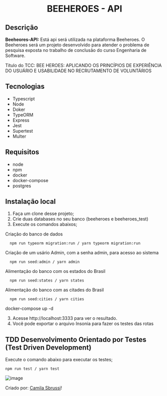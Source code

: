 <h1 align="center"> BEEHEROES - API </h1>


## Descrição
<strong>Beeheores-API:</strong>  Está api será utilizada na plataforma Beeheroes. O Beeheroes será um projeto desenvolvido 
para atender o problema de pesquisa exposta no trabalho de conclusão do curso Engenharia de Software. 

Título do TCC: BEE HEROES: APLICANDO OS PRINCÍPIOS DE EXPERIÊNCIA DO USUÁRIO E USABILIDADE NO RECRUTAMENTO DE VOLUNTÁRIOS

##  Tecnologias
- Typescript
- Node
- Doker
- TypeORM
- Express
- Jest
- Supertest
- Multer

## Requisitos
- node
- npm
- docker
- docker-compose
- postgres 

## Instalação local


1. Faça um clone desse projeto;
2. Crie duas databases no seu banco (beeheroes e beeheroes_test)
2. Execute os comandos abaixos;

Criação do banco de dados

```
  npm run typeorm migration:run / yarn typeorm migration:run
```

Criação de um usário Admin, com a senha admin, para acesso ao sistema
```
  npm run seed:admin / yarn admin 
```

Alimentação do banco com os estados do Brasil
```
  npm run seed:states / yarn states 
```

Alimentação do banco com as citades do Brasil
```
  npm run seed:cities / yarn cities
```

  docker-compose up -d
  
 3. Acesse http://localhost:3333 para ver o resultado.
 4. Você pode exportar o arquivo Insonia para fazer os testes das rotas
    
 ## TDD Desenvolvimento Orientado por Testes (Test Driven Development)
 
 Execute o comando abaixo para executar os testes;
  ```
  npm run test / yarn test
  ``` 
 
![image](https://user-images.githubusercontent.com/40186019/156686188-0be13c99-c41e-4150-be3c-a8f5122b6487.png)
  
Criado por: [Camila Sbrussi](https://github.com/camisbrussi/)!
